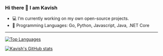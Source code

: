 ### Hi there 👋 I am Kavish

- :computer: I’m currently working on my own open-source projects.
- :rocket: Programming Languages: Go, Python, Javascript, Java, .NET Core

------
[![Top Languages](https://github-readme-stats.vercel.app/api/top-langs/?username=kavish-p&theme=dark&hide=jupyter%20notebook)](https://github.com/kavish-p)

[![Kavish's GitHub stats](https://github-readme-stats.vercel.app/api?username=kavish-p)](https://github.com/kavish-p)
